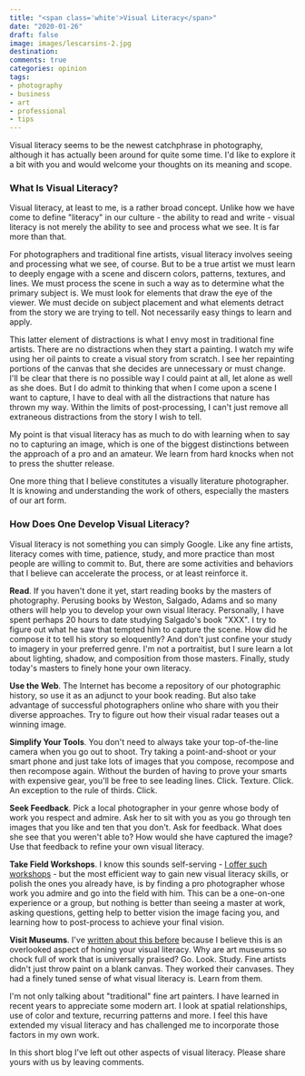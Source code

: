 ```yaml
---
title: "<span class='white'>Visual Literacy</span>"
date: "2020-01-26"
draft: false
image: images/lescarsins-2.jpg
destination:
comments: true
categories: opinion
tags:
- photography
- business
- art
- professional
- tips
---
```


Visual literacy seems to be the newest catchphrase in photography, although it has actually been around for quite some time. I'd like to explore it a bit with you and would welcome your thoughts on its meaning and scope. 

### What Is Visual Literacy?

Visual literacy, at least to me, is a rather broad concept. Unlike how we have come to define "literacy" in our culture - the ability to read and write - visual literacy is not merely the ability to see and process what we see. It is far more than that. 

For photographers and traditional fine artists, visual literacy involves seeing and processing what we see, of course. But to be a true artist we must learn to deeply engage with a scene and discern colors, patterns, textures, and lines. We must process the scene in such a way as to determine what the primary subject is. We must look for elements that draw the eye of the viewer. We must decide on subject placement and what elements detract from the story we are trying to tell. Not necessarily easy things to learn and apply. 

This latter element of distractions is what I envy most in traditional fine artists. There are no distractions when they start a painting. I watch my wife using her oil paints to create a visual story from scratch. I see her repainting portions of the canvas that she decides are unnecessary or must change. I'll be clear that there is no possible way I could paint at all, let alone as well as she does. But I do admit to thinking that when I come upon a scene I want to capture, I have to deal with all the distractions that nature has thrown my way. Within the limits of post-processing, I can't just remove all extraneous distractions from the story I wish to tell. 

My point is that visual literacy has as much to do with learning when to say no to capturing an image, which is one of the biggest distinctions between the approach of a pro and an amateur. We learn from hard knocks when not to press the shutter release. 

One more thing that I believe constitutes a visually literature photographer. It is knowing and understanding the work of others, especially the masters of our art form. 

### How Does One Develop Visual Literacy?

Visual literacy is not something you can simply Google. Like any fine artists, literacy comes with time, patience, study, and more practice than most people are willing to commit to. But, there are some activities and behaviors that I believe can accelerate the process, or at least reinforce it. 

**Read**. If you haven't done it yet, start reading books by the masters of photography. Perusing books by Weston, Salgado, Adams and so many others will help you to develop your own visual literacy. Personally, I have spent perhaps 20 hours to date studying Salgado's book "XXX". I try to figure out what he saw that tempted him to capture the scene. How did he compose it to tell his story so eloquently? And don't just confine your study to imagery in your preferred genre. I'm not a portraitist, but I sure learn a lot about lighting, shadow, and composition from those masters. Finally, study today's masters to finely hone your own literacy.

**Use the Web**. The Internet has become a repository of our photographic history, so use it as an adjunct to your book reading. But also take advantage of successful photographers online who share with you their diverse approaches. Try to figure out how their visual radar teases out a winning image.

**Simplify Your Tools**. You don't need to always take your top-of-the-line camera when you go out to shoot. Try taking a point-and-shoot or your smart phone and just take lots of images that you compose, recompose and then recompose again. Without the burden of having to prove your smarts with expensive gear, you'll be free to see leading lines. Click. Texture. Click. An exception to the rule of thirds. Click. 

**Seek Feedback**. Pick a local photographer in your genre whose body of work you respect and admire. Ask her to sit with you as you go through ten images that you like and ten that you don't. Ask for feedback. What does she see that you weren't able to? How would she have captured the image? Use that feedback to refine your own visual literacy. 

**Take Field Workshops**. I know this sounds self-serving - [I offer such workshops]() - but the most efficient way to gain new visual literacy skills, or polish the ones you already have, is by finding a pro photographer whose work you admire and go into the field with him. This can be a one-on-one experience or a group, but nothing is better than seeing a master at work, asking questions, getting help to better vision the image facing you, and learning how to post-process to achieve your final vision.

**Visit Museums**. I've [written about this before](https://lesterpickerphoto.com/2019/11/26/span-classwhitethe-secret-is-in-the-art/span/) because I believe this is an overlooked aspect of honing your visual literacy. Why are art museums so chock full of work that is universally praised? Go. Look. Study. Fine artists didn't just throw paint on a blank canvas. They worked their canvases. They had a finely tuned sense of what visual literacy is. Learn from them. 

I'm not only talking about "traditional" fine art painters. I have learned in recent years to appreciate some modern art. I look at spatial relationships, use of color and texture, recurring patterns and more. I feel this have extended my visual literacy and has challenged me to incorporate those factors in my own work. 

In this short blog I've left out other aspects of visual literacy. Please share yours with us by leaving comments. 